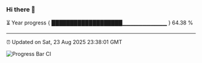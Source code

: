 ### Hi there 👋

⏳ Year progress { ███████████████████▁▁▁▁▁▁▁▁▁▁▁ } 64.38 %

---

⏰ Updated on Sat, 23 Aug 2025 23:38:01 GMT

![Progress Bar CI](https://github.com/IshwaranRudhara/GIT-ACTION/workflows/Progress%20Bar%20CI/badge.svg)
